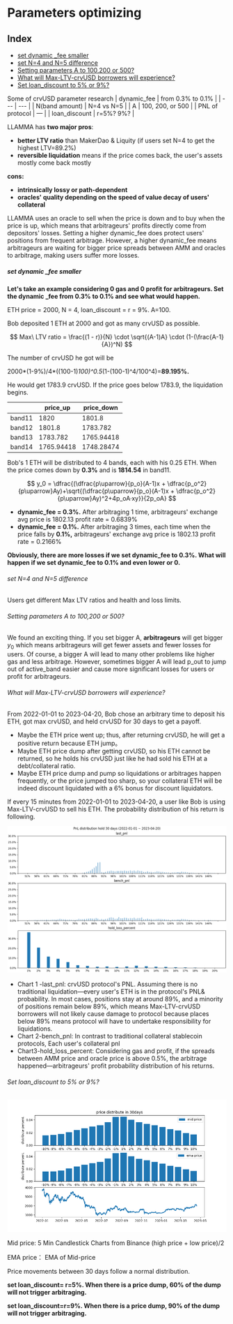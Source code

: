 # Parameters optimizing

## Index

- [set dynamic _fee smaller](#set-dynamic-_fee-smaller)
- [set N=4 and N=5 difference](#set-N=4-and-N=5-difference)
- [Setting parameters A to 100,200 or 500?](#Setting-parameters-A-to-100%2C200-or-500%3F)
- [What will Max-LTV-crvUSD borrowers will experience?](#What-will-Max-LTV-crvUSD-borrowers-will-experience%3F)
- [Set loan_discount to 5% or 9%?](#Set-loan_discount-to-5%-or-9%%3F)

Some of crvUSD parameter research
| dynamic_fee | from 0.3% to 0.1% |
| --- | --- |
| N(band amount) | N=4 vs N=5 |
| A | 100, 200, or 500 |
| PNL of protocol | — |
| loan_discount | r=5%? 9%? |

LLAMMA has **two major pros**:

- **better LTV ratio** than MakerDao & Liquity (if users set N=4 to get the highest LTV=89.2%)
- **reversible liquidation** means if the price comes back, the user's assets mostly come back mostly

**cons:**

- **intrinsically lossy or path-dependent**
- **oracles' quality depending on the speed of value decay of users' collateral**

LLAMMA uses an oracle to sell when the price is down and to buy when the price is up, which means that arbitrageurs' profits directly come from depositors' losses. Setting a higher dynamic_fee does protect users' positions from frequent arbitrage. However, a higher dynamic_fee means arbitrageurs are waiting for bigger price spreads between AMM and oracles to arbitrage, making users suffer more losses.

##### set dynamic \_fee smaller

**Let's take an example considering 0 gas and 0 profit for arbitrageurs. Set the dynamic \_fee from 0.3% to 0.1% and see what would happen.**

ETH price = 2000, N = 4, loan_discount = r = 9%. A=100.

Bob deposited 1 ETH at 2000 and got as many crvUSD as possible.

$$
Max\ LTV ratio =
\frac{(1 - r)}{N} \cdot \sqrt{(A-1)A} \cdot (1-(\frac{A-1}{A})^N)
$$

The number of crvUSD he got will be

2000*(1-9%)/4*((100-1)_100)^0.5_(1-(100-1)^4/100^4)=**89.195%.**

He would get 1783.9 crvUSD. If the price goes below 1783.9, the liquidation begins.

|        | price_up   | price_down |
| ------ | ---------- | ---------- |
| band11 | 1820       | 1801.8     |
| band12 | 1801.8     | 1783.782   |
| band13 | 1783.782   | 1765.94418 |
| band14 | 1765.94418 | 1748.28474 |

Bob's 1 ETH will be distributed to 4 bands, each with his 0.25 ETH. When the price comes down by **0.3%** and is **1814.54** in band11.

$$
y_0 = \dfrac{(\dfrac{p\uparrow}{p_o}(A-1)x + \dfrac{p_o^2}{p\uparrow}Ay)+\sqrt{(\dfrac{p\uparrow}{p_o}(A-1)x + \dfrac{p_o^2}{p\uparrow}Ay)^2+4p_oA·xy}}{2p_oA}
$$

- **dynamic_fee = 0.3%.** After arbitraging 1 time, arbitrageurs' exchange avg price is 1802.13 profit rate = 0.6839%
- **dynamic_fee = 0.1%.** After arbitraging 3 times, each time when the price falls by **0.1%,** arbitrageurs' exchange avg price is 1802.13 profit rate = 0.2166%

**Obviously, there are more losses if we set dynamic_fee to 0.3%. What will happen if we set dynamic_fee to 0.1% and even lower or 0.**

###### set N=4 and N=5 difference

Users get different Max LTV ratios and health and loss limits.

###### Setting parameters A to 100,200 or 500?

We found an exciting thing. If you set bigger A, **arbitrageurs** will get bigger $y_0$ which means arbitrageurs will get fewer assets and fewer losses for users. Of course, a bigger A will lead to many other problems like higher gas and less arbitrage. However, sometimes bigger A will lead p_out to jump out of active_band easier and cause more significant losses for users or profit for arbitrageurs.

###### What will Max-LTV-crvUSD borrowers will experience?

From 2022-01-01 to 2023-04-20, Bob chose an arbitrary time to deposit his ETH, got max crvUSD, and held crvUSD for 30 days to get a payoff.

- Maybe the ETH price went up; thus, after returning crvUSD, he will get a positive return because ETH jump。
- Maybe ETH price dump after getting crvUSD, so his ETH cannot be returned, so he holds his crvUSD just like he had sold his ETH at a debt/collateral ratio.
- Maybe ETH price dump and pump so liquidations or arbitrages happen frequently, or the price jumped too sharp, so your collateral ETH will be indeed discount liquidated with a 6% bonus for discount liquidators.

If every 15 minutes from 2022-01-01 to 2023-04-20, a user like Bob is using Max-LTV-crvUSD to sell his ETH. The probability distribution of his return is following.

![figure](./img/figure-01.png)

- Chart 1 -last_pnl:
  crvUSD protocol's PNL. Assuming there is no traditional liquidation—every user's ETH is in the protocol's PNL& probability.
  In most cases, positions stay at around 89%, and a minority of positions remain below 89%, which means Max-LTV-crvUSD borrowers will not likely cause damage to protocol because places below 89% means protocol will have to undertake responsibility for liquidations.
- Chart 2-bench_pnl:
  In contrast to traditional collateral stablecoin protocols, Each user's collateral pnl
- Chart3-hold_loss_percent:
  Considering gas and profit, if the spreads between AMM price and oracle price is above 0.5%, the arbitrage happened—arbitrageurs' profit probability distribution of his returns.

###### Set loan_discount to 5% or 9%?

![figure](./img/figure-02.png)

Mid price: 5 Min Candlestick Charts from Binance (high price + low price)/2

EMA price： EMA of Mid-price

Price movements between 30 days follow a normal distribution.

**set loan_discount= r=5%. When there is a price dump, 60% of the dump will not trigger arbitraging.**

**set loan_discount=r=9%. When there is a price dump, 90% of the dump will not trigger arbitraging.**
